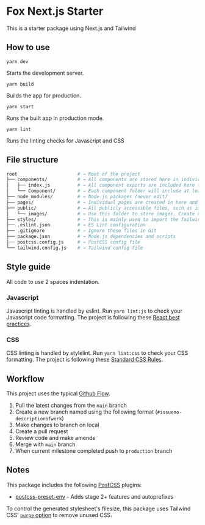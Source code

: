 # Fox Next.js Starter
This is a starter package using Next.js and Tailwind

## How to use

`yarn dev`

Starts the development server.

`yarn build`

Builds the app for production.

`yarn start`

Runs the built app in production mode.

`yarn lint`

Runs the linting checks for Javascript and CSS

## File structure

```sh
root                      # → Root of the project
├── components/           # → All components are stored here in individual folders with CSS module files
│   ├── index.js          # → All component exports are included here to keep imports tidier
│   └── Component/        # → Each component folder will include at least the component js, a css file (if required) and an index.js export file
├── node_modules/         # → Node.js packages (never edit)
├── pages/                # → Individual pages are created in here and rendered by nextjs
├── public/               # → All publicly accessible files, such as images, robots.txt etc
│   └── images/           # → Use this folder to store images. Create new folders for each component. Use [next/image](https://nextjs.org/docs/api-reference/next/image) to load images.
├── styles/               # → This is mainly used to import the Tailwind CSS and any other global styles
├── .eslint.json          # → ES Lint configuration
├── .gitignore            # → Ignore these files in Git
├── package.json          # → Node.js dependencies and scripts
├── postcss.config.js     # → PostCSS config file
└── tailwind.config.js    # → Tailwind config file
```

## Style guide

All code to use 2 spaces indentation.

### Javascript

Javascript linting is handled by eslint. Run `yarn lint:js` to check your Javascript code formatting. The project is following these [React best practices](https://www.npmjs.com/package/eslint-plugin-react#recommended).

### CSS

CSS linting is handled by stylelint. Run `yarn lint:css` to check your CSS formatting. The project is following these [Standard CSS Rules](https://github.com/stylelint/stylelint-config-standard).

## Workflow

This project uses the typical [Github Flow](https://guides.github.com/introduction/flow/). 

1. Pull the latest changes from the `main` branch
2. Create a new branch named using the following format (`#issueno-descriptionofwork`)
3. Make changes to branch on local
4. Create a pull request
5. Review code and make amends
6. Merge with `main` branch
7. When current milestone completed push to `production` branch

## Notes

This package includes the following [PostCSS](https://github.com/postcss/postcss) plugins:

- [postcss-preset-env](https://preset-env.cssdb.org/) - Adds stage 2+ features and autoprefixes

To control the generated stylesheet's filesize, this package uses Tailwind CSS' [`purge` option](https://tailwindcss.com/docs/controlling-file-size/#removing-unused-css) to remove unused CSS.
